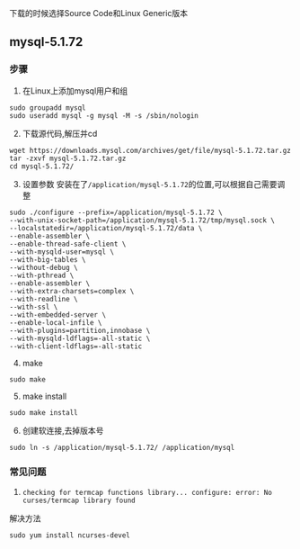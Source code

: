 下载的时候选择Source Code和Linux Generic版本

## mysql-5.1.72
### 步骤
1. 在Linux上添加mysql用户和组
```
sudo groupadd mysql
sudo useradd mysql -g mysql -M -s /sbin/nologin
```

2. 下载源代码,解压并cd
```
wget https://downloads.mysql.com/archives/get/file/mysql-5.1.72.tar.gz
tar -zxvf mysql-5.1.72.tar.gz
cd mysql-5.1.72/
```

3. 设置参数
安装在了`/application/mysql-5.1.72`的位置,可以根据自己需要调整
```
sudo ./configure --prefix=/application/mysql-5.1.72 \
--with-unix-socket-path=/application/mysql-5.1.72/tmp/mysql.sock \
--localstatedir=/application/mysql-5.1.72/data \
--enable-assembler \
--enable-thread-safe-client \
--with-mysqld-user=mysql \
--with-big-tables \
--without-debug \
--with-pthread \
--enable-assembler \
--with-extra-charsets=complex \
--with-readline \
--with-ssl \
--with-embedded-server \
--enable-local-infile \
--with-plugins=partition,innobase \
--with-mysqld-ldflags=-all-static \
--with-client-ldflags=-all-static 
```

4. make
```
sudo make
```

5. make install
```
sudo make install
```

6. 创建软连接,去掉版本号
```
sudo ln -s /application/mysql-5.1.72/ /application/mysql
```

### 常见问题
1. `checking for termcap functions library... configure: error: No curses/termcap library found`

解决方法
```
sudo yum install ncurses-devel
```
